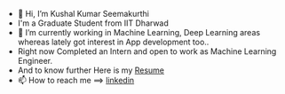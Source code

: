 - 👋 Hi, I’m Kushal Kumar Seemakurthi
- I'm a Graduate Student from IIT Dharwad
- 🌱 I’m currently working in Machine Learning, Deep Learning areas whereas lately got interest in App development too..
- Right now Completed an Intern and open to work as Machine Learning Engineer.
- And to know further Here is my [Resume](https://github.com/kushal1999seemakurthi/HTML/blob/main/HTML_Resume_3/Resume.pdf)
- 📫 How to reach me ==> [linkedin](www.linkedin.com/in/kushal-kumar-57211317b)

<!---
kushal1999seemakurthi/kushal1999seemakurthi is a ✨ special ✨ repository because its `README.md` (this file) appears on your GitHub profile.
You can click the Preview link to take a look at your changes.
--->
